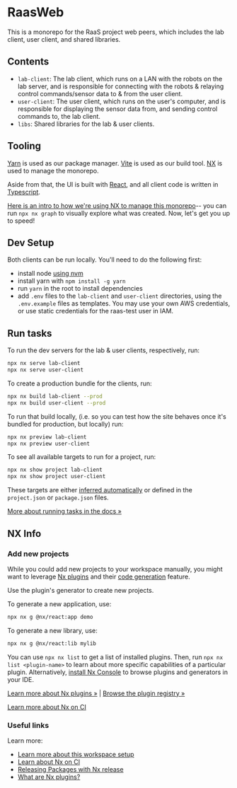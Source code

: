 # RaasWeb

This is a monorepo for the RaaS project web peers, which includes the lab client, user client, and shared libraries.

## Contents

- `lab-client`: The lab client, which runs on a LAN with the robots on the lab server, and is responsible for
connecting with the robots & relaying control commands/sensor data to & from the user client.
- `user-client`: The user client, which runs on the user's computer, and is responsible for
displaying the sensor data from, and sending control commands to, the lab client.
- `libs`: Shared libraries for the lab & user clients.

## Tooling

[Yarn](https://yarnpkg.com/getting-started) is used as our package manager.
[Vite](https://vitejs.dev/guide/) is used as our build tool.
[NX](https://nx.dev/getting-started/intro) is used to manage the monorepo.

Aside from that, the UI is built with [React](https://react.dev/), and all client code is written in [Typescript](https://www.typescriptlang.org/).

[Here is an intro to how we're using NX to manage this monorepo](https://nx.dev/getting-started/tutorials/react-monorepo-tutorial?utm_source=nx_project&amp;utm_medium=readme&amp;utm_campaign=nx_projects)-- you can run `npx nx graph` to visually explore what was created. Now, let's get you up to speed!

## Dev Setup

Both clients can be run locally. You'll need to do the following first:

- install node [using nvm](https://nodejs.org/en/download/package-manager)
- install yarn with `npm install -g yarn`
- run `yarn` in the root to install dependencies
- add `.env` files to the `lab-client` and `user-client` directories, using the `.env.example` files as templates.
  You may use your own AWS credentials, or use static credentials for the raas-test user in IAM.

## Run tasks

To run the dev servers for the lab & user clients, respectively, run:

```sh
npx nx serve lab-client
npx nx serve user-client
```

To create a production bundle for the clients, run:

```sh
npx nx build lab-client --prod
npx nx build user-client --prod
```

To run that build locally, (i.e. so you can test how the site behaves once it's bundled for production, but locally) run:

```sh
npx nx preview lab-client
npx nx preview user-client
```

To see all available targets to run for a project, run:

```sh
npx nx show project lab-client
npx nx show project user-client
```

These targets are either [inferred automatically](https://nx.dev/concepts/inferred-tasks?utm_source=nx_project&utm_medium=readme&utm_campaign=nx_projects) or defined in the `project.json` or `package.json` files.

[More about running tasks in the docs &raquo;](https://nx.dev/features/run-tasks?utm_source=nx_project&utm_medium=readme&utm_campaign=nx_projects)

## NX Info

### Add new projects

While you could add new projects to your workspace manually, you might want to leverage [Nx plugins](https://nx.dev/concepts/nx-plugins?utm_source=nx_project&utm_medium=readme&utm_campaign=nx_projects) and their [code generation](https://nx.dev/features/generate-code?utm_source=nx_project&utm_medium=readme&utm_campaign=nx_projects) feature.

Use the plugin's generator to create new projects.

To generate a new application, use:

```sh
npx nx g @nx/react:app demo
```

To generate a new library, use:

```sh
npx nx g @nx/react:lib mylib
```

You can use `npx nx list` to get a list of installed plugins. Then, run `npx nx list <plugin-name>` to learn about more specific capabilities of a particular plugin. Alternatively, [install Nx Console](https://nx.dev/getting-started/editor-setup?utm_source=nx_project&utm_medium=readme&utm_campaign=nx_projects) to browse plugins and generators in your IDE.

[Learn more about Nx plugins &raquo;](https://nx.dev/concepts/nx-plugins?utm_source=nx_project&utm_medium=readme&utm_campaign=nx_projects) | [Browse the plugin registry &raquo;](https://nx.dev/plugin-registry?utm_source=nx_project&utm_medium=readme&utm_campaign=nx_projects)

[Learn more about Nx on CI](https://nx.dev/ci/intro/ci-with-nx#ready-get-started-with-your-provider?utm_source=nx_project&utm_medium=readme&utm_campaign=nx_projects)

### Useful links

Learn more:

- [Learn more about this workspace setup](https://nx.dev/getting-started/tutorials/react-monorepo-tutorial?utm_source=nx_project&amp;utm_medium=readme&amp;utm_campaign=nx_projects)
- [Learn about Nx on CI](https://nx.dev/ci/intro/ci-with-nx?utm_source=nx_project&utm_medium=readme&utm_campaign=nx_projects)
- [Releasing Packages with Nx release](https://nx.dev/features/manage-releases?utm_source=nx_project&utm_medium=readme&utm_campaign=nx_projects)
- [What are Nx plugins?](https://nx.dev/concepts/nx-plugins?utm_source=nx_project&utm_medium=readme&utm_campaign=nx_projects)
